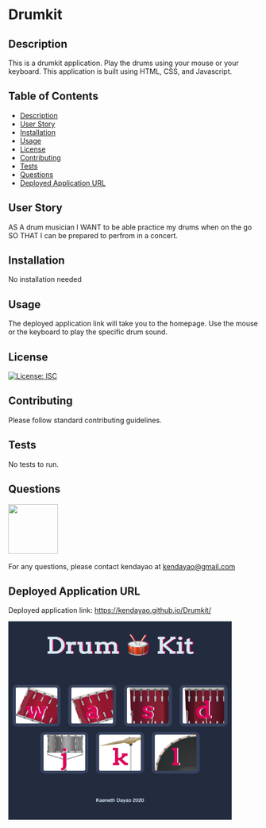 # Drumkit

## Description

This is a drumkit application. Play the drums using your mouse or your keyboard. This application is built using HTML, CSS, and Javascript.

## Table of Contents

* [Description](#description)
* [User Story](#user-story)
* [Installation](#installation)
* [Usage](#usage)
* [License](#license)
* [Contributing](#contributing)
* [Tests](#tests)
* [Questions](#questions)
* [Deployed Application URL](#deployed-application-URL)



## User Story


AS A drum musician
I WANT to be able practice my drums when on the go
SO THAT I can be prepared to perfrom in a concert.


## Installation


No installation needed


## Usage

The deployed application link will take you to the homepage. Use the mouse or the keyboard to play the specific drum sound.


## License


[![License: ISC](https://img.shields.io/badge/License-ISC-blue.svg)](https://opensource.org/licenses/ISC)


## Contributing


Please follow standard contributing guidelines.


## Tests


No tests to run.


## Questions

<img src="https://avatars3.githubusercontent.com/u/62568395?v=4" width="100" height="100">

For any questions, please contact kendayao at kendayao@gmail.com

## Deployed Application URL

Deployed application link:  https://kendayao.github.io/Drumkit/

<img src="images/drumkit.png" width="450" height="400">